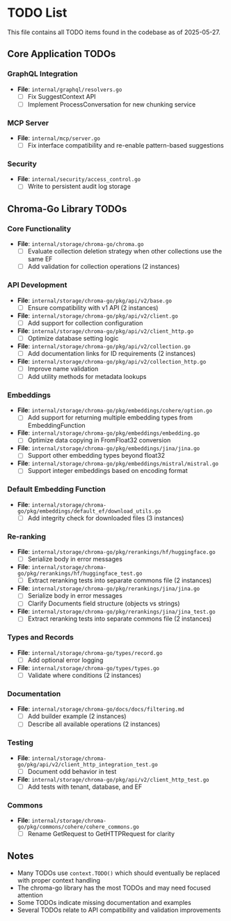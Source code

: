 # TODO List

This file contains all TODO items found in the codebase as of 2025-05-27.

## Core Application TODOs

### GraphQL Integration
- **File**: `internal/graphql/resolvers.go`
  - [ ] Fix SuggestContext API
  - [ ] Implement ProcessConversation for new chunking service

### MCP Server
- **File**: `internal/mcp/server.go`
  - [ ] Fix interface compatibility and re-enable pattern-based suggestions

### Security
- **File**: `internal/security/access_control.go`
  - [ ] Write to persistent audit log storage

## Chroma-Go Library TODOs

### Core Functionality
- **File**: `internal/storage/chroma-go/chroma.go`
  - [ ] Evaluate collection deletion strategy when other collections use the same EF
  - [ ] Add validation for collection operations (2 instances)

### API Development
- **File**: `internal/storage/chroma-go/pkg/api/v2/base.go`
  - [ ] Ensure compatibility with v1 API (2 instances)

- **File**: `internal/storage/chroma-go/pkg/api/v2/client.go`
  - [ ] Add support for collection configuration

- **File**: `internal/storage/chroma-go/pkg/api/v2/client_http.go`
  - [ ] Optimize database setting logic

- **File**: `internal/storage/chroma-go/pkg/api/v2/collection.go`
  - [ ] Add documentation links for ID requirements (2 instances)

- **File**: `internal/storage/chroma-go/pkg/api/v2/collection_http.go`
  - [ ] Improve name validation
  - [ ] Add utility methods for metadata lookups

### Embeddings
- **File**: `internal/storage/chroma-go/pkg/embeddings/cohere/option.go`
  - [ ] Add support for returning multiple embedding types from EmbeddingFunction

- **File**: `internal/storage/chroma-go/pkg/embeddings/embedding.go`
  - [ ] Optimize data copying in FromFloat32 conversion

- **File**: `internal/storage/chroma-go/pkg/embeddings/jina/jina.go`
  - [ ] Support other embedding types beyond float32

- **File**: `internal/storage/chroma-go/pkg/embeddings/mistral/mistral.go`
  - [ ] Support integer embeddings based on encoding format

### Default Embedding Function
- **File**: `internal/storage/chroma-go/pkg/embeddings/default_ef/download_utils.go`
  - [ ] Add integrity check for downloaded files (3 instances)

### Re-ranking
- **File**: `internal/storage/chroma-go/pkg/rerankings/hf/huggingface.go`
  - [ ] Serialize body in error messages

- **File**: `internal/storage/chroma-go/pkg/rerankings/hf/huggingface_test.go`
  - [ ] Extract reranking tests into separate commons file (2 instances)

- **File**: `internal/storage/chroma-go/pkg/rerankings/jina/jina.go`
  - [ ] Serialize body in error messages
  - [ ] Clarify Documents field structure (objects vs strings)

- **File**: `internal/storage/chroma-go/pkg/rerankings/jina/jina_test.go`
  - [ ] Extract reranking tests into separate commons file (2 instances)

### Types and Records
- **File**: `internal/storage/chroma-go/types/record.go`
  - [ ] Add optional error logging

- **File**: `internal/storage/chroma-go/types/types.go`
  - [ ] Validate where conditions (2 instances)

### Documentation
- **File**: `internal/storage/chroma-go/docs/docs/filtering.md`
  - [ ] Add builder example (2 instances)
  - [ ] Describe all available operations (2 instances)

### Testing
- **File**: `internal/storage/chroma-go/pkg/api/v2/client_http_integration_test.go`
  - [ ] Document odd behavior in test

- **File**: `internal/storage/chroma-go/pkg/api/v2/client_http_test.go`
  - [ ] Add tests with tenant, database, and EF

### Commons
- **File**: `internal/storage/chroma-go/pkg/commons/cohere/cohere_commons.go`
  - [ ] Rename GetRequest to GetHTTPRequest for clarity

## Notes

- Many TODOs use `context.TODO()` which should eventually be replaced with proper context handling
- The chroma-go library has the most TODOs and may need focused attention
- Some TODOs indicate missing documentation and examples
- Several TODOs relate to API compatibility and validation improvements